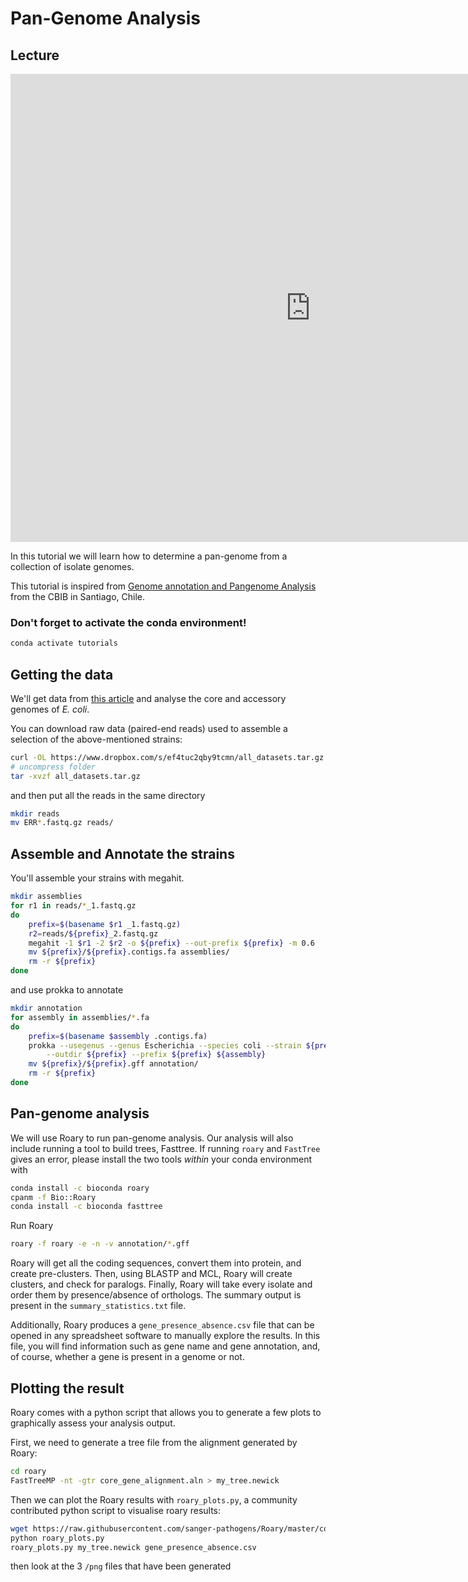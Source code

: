 # Pan-Genome Analysis

## Lecture

<iframe src="https://docs.google.com/presentation/d/e/2PACX-1vSEweh7Xei6konNxPVSTQzjfuWt38LHiD5O1K4xv-7P8KbkKmvDP8vjhPO-6JEHFU857-wyiCPYAAmN/embed?start=false&loop=false&delayms=3000" frameborder="0" width="960" height="749" allowfullscreen="true" mozallowfullscreen="true" webkitallowfullscreen="true"></iframe>

In this tutorial we will learn how to determine a pan-genome from a collection of isolate genomes.

This tutorial is inspired from [Genome annotation and Pangenome Analysis](https://github.com/microgenomics/tutorials/blob/master/pangenome.md) from the CBIB in Santiago, Chile.

### Don't forget to activate the conda environment!

```bash
conda activate tutorials
```

## Getting the data

We'll get data from [this article](https://journals.plos.org/ploscompbiol/article?id=10.1371/journal.pcbi.1006258) and analyse the core and accessory genomes of _E. coli_.

You can download raw data (paired-end reads) used to assemble a selection of the above-mentioned strains:
 
```bash
curl -OL https://www.dropbox.com/s/ef4tuc2qby9tcmn/all_datasets.tar.gz
# uncompress folder
tar -xvzf all_datasets.tar.gz
```

and then put all the reads in the same directory

```bash
mkdir reads
mv ERR*.fastq.gz reads/
```

## Assemble and Annotate the strains

You'll assemble your strains with megahit.

```bash
mkdir assemblies
for r1 in reads/*_1.fastq.gz
do
    prefix=$(basename $r1 _1.fastq.gz)
    r2=reads/${prefix}_2.fastq.gz
    megahit -1 $r1 -2 $r2 -o ${prefix} --out-prefix ${prefix} -m 0.6
    mv ${prefix}/${prefix}.contigs.fa assemblies/
    rm -r ${prefix}
done
```

and use prokka to annotate


```bash
mkdir annotation
for assembly in assemblies/*.fa
do
    prefix=$(basename $assembly .contigs.fa)
    prokka --usegenus --genus Escherichia --species coli --strain ${prefix} \
        --outdir ${prefix} --prefix ${prefix} ${assembly}
    mv ${prefix}/${prefix}.gff annotation/
    rm -r ${prefix}
done
```

## Pan-genome analysis

We will use Roary to run pan-genome analysis. Our analysis will also include running a tool to build trees, Fasttree. If running `roary` and `FastTree` gives an error, please install the two tools *within* your conda environment with

```bash
conda install -c bioconda roary
cpanm -f Bio::Roary
conda install -c bioconda fasttree
```

Run Roary

```bash
roary -f roary -e -n -v annotation/*.gff
```

Roary will get all the coding sequences, convert them into protein, and create pre-clusters. Then, using BLASTP and MCL, Roary will create clusters, and check for paralogs. Finally, Roary will take every isolate and order them by presence/absence of orthologs. The summary output is present in the `summary_statistics.txt` file.

Additionally, Roary produces a `gene_presence_absence.csv` file that can be opened in any spreadsheet software to manually explore the results. In this file, you will find information such as gene name and gene annotation, and, of course, whether a gene is present in a genome or not.

## Plotting the result

Roary comes with a python script that allows you to generate a few plots to graphically assess your analysis output.

First, we need to generate a tree file from the alignment generated by Roary:

```bash
cd roary
FastTreeMP -nt -gtr core_gene_alignment.aln > my_tree.newick
```

Then we can plot the Roary results with `roary_plots.py`, a community contributed python script to visualise roary results:

```bash
wget https://raw.githubusercontent.com/sanger-pathogens/Roary/master/contrib/roary_plots/roary_plots.py
python roary_plots.py
roary_plots.py my_tree.newick gene_presence_absence.csv
```

then look at the 3 `/png` files that have been generated
